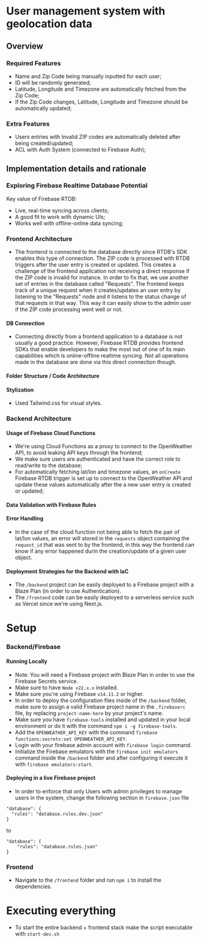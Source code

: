 # User management system with geolocation data

## Overview

### Required Features
- Name and Zip Code being manually inputted for each user;
- ID will be randomly generated;
- Latitude, Longitude and Timezone are automatically fetched from the Zip Code;
- If the Zip Code changes, Latitude, Longitude and Timezone should be automatically updated;

### Extra Features
- Users entries with Invalid ZIP codes are automatically deleted after being created/updated;
- ACL with Auth System (connected to Firebase Auth);

## Implementation details and rationale

### Exploring Firebase Realtime Database Potential
Key value of Firebase RTDB:
- Live, real-time syncing across clients;
- A good fit to work with dynamic UIs;
- Works well with offline-online data syncing;

### Frontend Architecture
- The frontend is connected to the database directly since RTDB's SDK enables this type of connection. The ZIP code is processed with RTDB triggers after the user entry is created or updated. This creates a challenge of the frontend application not receiving a direct response if the ZIP code is invalid for instance. In order to fix that, we use another set of entries in the database called "Requests". The frontend keeps track of a unique request when it creates/updates an user entry by listening to the "Requests" node and it listens to the status change of that requests in that way. This way it can easily show to the admin user if the ZIP code processing went well or not.


#### DB Connection
- Connecting directly from a frontend application to a database is not usually a good practice. However, Firebase RTDB provides frontend SDKs that enable developers to make the most out of one of its main capabilities which is online-offline realtime syncing. Not all operations made in the database are done via this direct connection though. 

#### Folder Structure / Code Architecture

#### Stylization
- Used Tailwind.css for visual styles.

### Backend Architecture

#### Usage of Firebase Cloud Functions
- We're using Cloud Functions as a proxy to connect to the OpenWeather API, to avoid leaking API keys through the frontend;
- We make sure users are authenticated and have the correct role to read/write to the database;
- For automatically fetching lat/lon and timezone values, an `onCreate` Firebase RTDB trigger is set up to connect to the OpenWeather API and update these values automatically after the a new user entry is created or updated;

#### Data Validation with Firebase Rules

#### Error Handling
- In the case of the cloud function not being able to fetch the pair of lat/lon values, an error will stored in the `requests` object containing the `request_id` that was sent to by the frontend, in this way the frontend can know if any error happened durin the creation/update of a given user object.

#### Deployment Strategies for the Backend with IaC
- The `/backend` project can be easily deployed to a Firebase project with a Blaze Plan (in order to use Authentication).
- The `/frontend` code can be easily deployed to a serverless service such as Vercel since we're using Next.js.

# Setup

### Backend/Firebase
#### Running Locally
- Note: You will need a Firebase project with Blaze Plan in order to use the Firebase Secrets service.
- Make sure to have `Node v22.x.x` installed.
- Make sure you're using Firebase `v14.11.2` or higher.
- In order to deploy the configuration files inside of the `/backend` folder, make sure to assign a valid Firebase project name in the `.firebaserc` file, by replacing `project-name-here` by your project's name.
- Make sure you have `firebase-tools` installed and updated in your local environment or do it with the command `npm i -g firebase-tools`.
- Add the `OPENWEATHER_API_KEY` with the command `firebase functions:secrets:set OPENWEATHER_API_KEY`.
- Login with your firebase admin account with `firebase login` command.
- Initialize the Firebase emulators with the `firebase init emulators` command inside the `/backend` folder and after configuring it execute it with `firebase emulators:start`.

#### Deploying in a live Firebase project
- In order to enforce that only Users with admin privileges to manage users in the system, change the following section in `firebase.json` file

```
"database": {
  "rules": "database.rules.dev.json"
}
```

to

```
"database": {
    "rules": "database.rules.json"
}
```

### Frontend
- Navigate to the `/frontend` folder and run `npm i` to install the dependencies.

# Executing everything
- To start the entire backend + frontend stack make the script executable with `start-dev.sh` 
